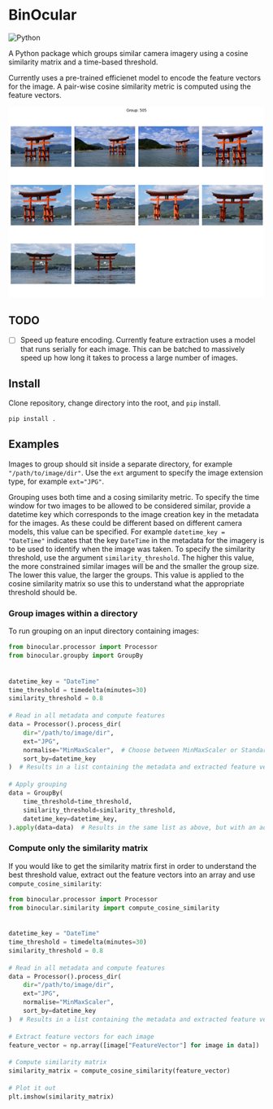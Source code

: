 # BinOcular

![Python](https://img.shields.io/badge/python-%3E=3.11-blue.svg)

A Python package which groups similar camera imagery using a cosine similarity matrix and a
time-based threshold.

Currently uses a pre-trained efficienet model to encode the feature vectors for the image. A
pair-wise cosine similarity metric is computed using the feature vectors.

![alt text](assets/image.png)

## TODO

- [ ] Speed up feature encoding. Currently feature extraction uses a model that runs serially for
each image. This can be batched to massively speed up how long it takes to process a large number
of images.

## Install

Clone repository, change directory into the root, and `pip` install.

```bash
pip install .
```

## Examples

Images to group should sit inside a separate directory, for example `"/path/to/image/dir"`. Use the
`ext` argument to specify the image extension type, for example `ext="JPG"`.

Grouping uses both time and a cosing similarity metric. To specify the time window for two images to
be allowed to be considered similar, provide a datetime key which corresponds to the image creation
key in the metadata for the images. As these could be different based on different camera models,
this value can be specified. For example `datetime_key = "DateTime"` indicates that the key
`DateTime` in the metadata for the imagery is to be used to identify when the image was taken. To
specify the similarity threshold, use the argument `similarity_threshold`. The higher this value,
the more constrained similar images will be and the smaller the group size. The lower this value,
the larger the groups. This value is applied to the cosine similarity matrix so use this to
understand what the appropriate threshold should be.

### Group images within a directory

To run grouping on an input directory containing images:

```python
from binocular.processor import Processor
from binocular.groupby import GroupBy


datetime_key = "DateTime"
time_threshold = timedelta(minutes=30)
similarity_threshold = 0.8

# Read in all metadata and compute features
data = Processor().process_dir(
    dir="/path/to/image/dir", 
    ext="JPG", 
    normalise="MinMaxScaler",  # Choose between MinMaxScaler or StandardScaler
    sort_by=datetime_key
)  # Results in a list containing the metadata and extracted feature vectors for each image

# Apply grouping
data = GroupBy(
    time_threshold=time_threshold,
    similarity_threshold=similarity_threshold,
    datetime_key=datetime_key,
).apply(data=data)  # Results in the same list as above, but with an additional group key
```

### Compute only the similarity matrix

If you would like to get the similarity matrix first in order to understand the best threshold
value, extract out the feature vectors into an array and use `compute_cosine_similarity`:

```python
from binocular.processor import Processor
from binocular.similarity import compute_cosine_similarity


datetime_key = "DateTime"
time_threshold = timedelta(minutes=30)
similarity_threshold = 0.8

# Read in all metadata and compute features
data = Processor().process_dir(
    dir="/path/to/image/dir", 
    ext="JPG", 
    normalise="MinMaxScaler", 
    sort_by=datetime_key
)  # Results in a list containing the metadata and extracted feature vectors for each image

# Extract feature vectors for each image
feature_vector = np.array([image["FeatureVector"] for image in data])

# Compute similarity matrix
similarity_matrix = compute_cosine_similarity(feature_vector)

# Plot it out
plt.imshow(similarity_matrix)
```
